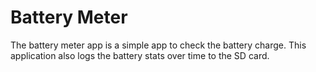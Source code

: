 Battery Meter
====
The battery meter app is a simple app to check the battery charge. This application also logs the battery stats over time to the SD card.